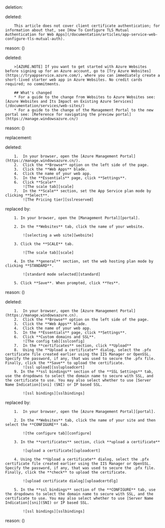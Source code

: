 deletion:

deleted:

		This article does not cover client certificate authentication; for information about that, see [How To Configure TLS Mutual Authentication for Web Apps](/documentation/articles/app-service-web-configure-tls-mutual-auth).

reason: ()

deleted:

		>[AZURE.NOTE] If you want to get started with Azure Websites before signing up for an Azure account, go to [Try Azure Websites](https://tryappservice.azure.com/), where you can immediately create a short-lived starter web app in Azure Websites. No credit cards required; no commitments.
		
		## What's changed
		* For a guide to the change from Websites to Azure Websites see: [Azure Websites and Its Impact on Existing Azure Services](/documentation/services/web-sites/)
		* For a guide to the change of the Management Portal to the new portal see: [Reference for navigating the preview portal](https://manage.windowsazure.cn/)

reason: ()

replacement:

deleted:

		1.	In your browser, open the [Azure Management Portal](https://manage.windowsazure.cn/).
		2.	Click the **Browse** option on the left side of the page.
		3.	Click the **Web Apps** blade.
		4.	Click the name of your web app.
		5.	In the **Essentials** page, click **Settings**.
		6.	Click **Scale**
			![The scale tab][scale]
		7.	In the **Scale** section, set the App Service plan mode by clicking **Select**.
			![The Pricing tier][sslreserved]

replaced by:

		1. In your browser, open the [Management Portal][portal].
		
		2. In the **Websites** tab, click the name of your website.
		
			![selecting a web site][website]
		
		3. Click the **SCALE** tab.
		
			![The scale tab][scale]
		
		4. In the **general** section, set the web hosting plan mode by clicking **STANDARD**.
		
			![standard mode selected][standard]
		
		5. Click **Save**. When prompted, click **Yes**.

reason: ()

deleted:

		1.	In your browser, open the [Azure Management Portal](https://manage.windowsazure.cn).
		2.	Click the **Browse** option on the left side of the page.
		3.	Click the **Web Apps** blade.
		4.	Click the name of your web app.
		5.	In the **Essentials** page, click **Settings**.	
		6.	Click **Custom domains and SSL**.
			![The config tab][sslconfig]
		7.	In the **certificates** section, click **Upload**
		8.	Using the **Upload a certificate** dialog, select the .pfx certificate file created earlier using the IIS Manager or OpenSSL. Specify the password, if any, that was used to secure the .pfx file. Finally, click the **Save** to upload the certificate.
			![ssl upload][ssluploadcert]
		9. In the **ssl bindings** section of the **SSL Settings** tab, use the dropdowns to select the domain name to secure with SSL, and the certificate to use. You may also select whether to use [Server Name Indication][sni] (SNI) or IP based SSL.
		
			![ssl bindings][sslbindings]

replaced by:

		1.	In your browser, open the [Azure Management Portal][portal].
		
		2. In the **Websites** tab, click the name of your site and then select the **CONFIGURE** tab.
		
			![the configure tab][configure]
		
		3. In the **certificates** section, click **upload a certificate**
		
			![upload a certificate][uploadcert]
		
		4. Using the **Upload a certificate** dialog, select the .pfx certificate file created earlier using the IIS Manager or OpenSSL. Specify the password, if any, that was used to secure the .pfx file. Finally, click the **check** to upload the certificate.
			
			![upload certificate dialog][uploadcertdlg]
		
		5. In the **ssl bindings** section of the **CONFIGURE** tab, use the dropdowns to select the domain name to secure with SSL, and the certificate to use. You may also select whether to use [Server Name Indication][sni](SNI) or IP based SSL.
		
			![ssl bindings][sslbindings]

reason: ()


